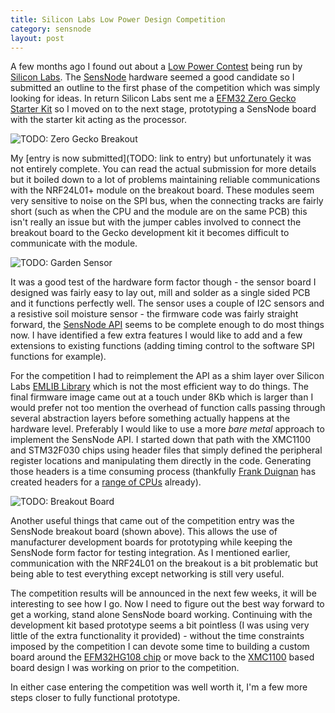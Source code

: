 ```yaml
---
title: Silicon Labs Low Power Design Competition
category: sensnode
layout: post
---
```

A few months ago I found out about a [Low Power Contest](http://community.silabs.com/t5/Contests/Low-Power-Contest/m-p/153186#U153186)
being run by [Silicon Labs](http://www.silabs.com/Pages/default.aspx). The [SensNode](/pages/sensnode/about.html) hardware
seemed a good candidate so I submitted an outline to the first phase of the competition which was simply looking for
ideas. In return Silicon Labs sent me a [EFM32 Zero Gecko Starter Kit](https://www.silabs.com/products/mcu/lowpower/Pages/efm32zg-stk3200.aspx)
so I moved on to the next stage, prototyping a SensNode board with the starter kit acting as the processor.

![TODO: Zero Gecko Breakout]()

My [entry is now submitted](TODO: link to entry) but unfortunately it was not entirely complete. You can read the actual
submission for more details but it boiled down to a lot of problems maintaining reliable communications with the NRF24L01+
module on the breakout board. These modules seem very sensitive to noise on the SPI bus, when the connecting tracks are
fairly short (such as when the CPU and the module are on the same PCB) this isn't really an issue but with the jumper
cables involved to connect the breakout board to the Gecko development kit it becomes difficult to communicate with
the module.

![TODO: Garden Sensor]()

It was a good test of the hardware form factor though - the sensor board I designed was fairly easy to lay out, mill
and solder as a single sided PCB and it functions perfectly well. The sensor uses a couple of I2C sensors and a resistive
soil moisture sensor - the firmware code was fairly straight forward, the [SensNode API](/apidocs/sensnode/index.html)
seems to be complete enough to do most things now. I have identified a few extra features I would like to add and a
few extensions to existing functions (adding timing control to the software SPI functions for example).

For the competition I had to reimplement the API as a shim layer over Silicon Labs [EMLIB Library](http://devtools.silabs.com/dl/documentation/doxygen/EM_CMSIS_P1_DOC_4.0.0/emlib_zero/html/index.html)
which is not the most efficient way to do things. The final firmware image came out at a touch under 8Kb which is
larger than I would prefer not too mention the overhead of function calls passing through several abstraction layers
before something actually happens at the hardware level. Preferably I would like to use a more *bare metal* approach
to implement the SensNode API. I started down that path with the XMC1100 and STM32F030 chips using header files that
simply defined the peripheral register locations and manipulating them directly in the code. Generating those headers
is a time consuming process (thankfully [Frank Duignan](http://eleceng.dit.ie/frank/arm/index.html) has created headers
for a [range of CPUs](http://eleceng.dit.ie/frank/arm/cortex/) already).

![TODO: Breakout Board]()

Another useful things that came out of the competition entry was the SensNode breakout board (shown above). This allows
the use of manufacturer development boards for prototyping while keeping the SensNode form factor for testing integration.
As I mentioned earlier, communication with the NRF24L01 on the breakout is a bit problematic but being able to test
everything except networking is still very useful.

The competition results will be announced in the next few weeks, it will be interesting to see how I go. Now I need to
figure out the best way forward to get a working, stand alone SensNode board working. Continuing with the development
kit based prototype seems a bit pointless (I was using very little of the extra functionality it provided) - without the
time constraints imposed by the competition I can devote some time to building a custom board around the
[EFM32HG108 chip](https://www.silabs.com/products/mcu/32-bit/efm32-happy-gecko/pages/EFM32HG108F64-QFN24.aspx) or move
back to the [XMC1100](http://www.infineon.com/cms/en/product/microcontroller/32-bit-industrial-microcontroller-based-on-arm-registered-cortex-registered-m/32-bit-xmc1000-industrial-microcontroller-arm-registered-cortex-registered-m0/channel.html?channel=db3a30433c1a8752013c1aa35a6a0029)
based board design I was working on prior to the competition.

In either case entering the competition was well worth it, I'm a few more steps closer to fully functional prototype.
